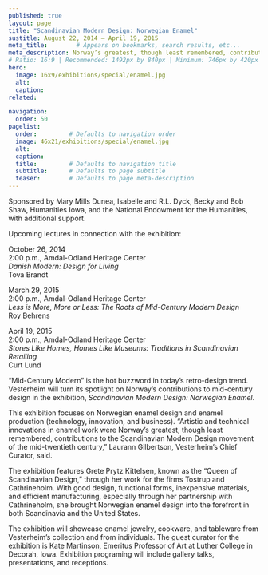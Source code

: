 ```yaml
---
published: true
layout: page
title: "Scandinavian Modern Design: Norwegian Enamel"
sustitle: August 22, 2014 – April 19, 2015
meta_title:        # Appears on bookmarks, search results, etc...
meta_description: Norway’s greatest, though least remembered, contributions to the Scandinavian Modern Design movement of the mid-twentieth century.
# Ratio: 16:9 | Recommended: 1492px by 840px | Minimum: 746px by 420px
hero:
  image: 16x9/exhibitions/special/enamel.jpg
  alt:
  caption:
related:

navigation:
  order: 50
pagelist:
  order:         # Defaults to navigation order
  image: 46x21/exhibitions/special/enamel.jpg
  alt:
  caption: 
  title:         # Defaults to navigation title
  subtitle:      # Defaults to page subtitle
  teaser:        # Defaults to page meta-description
---
```

Sponsored by Mary Mills Dunea, Isabelle and R.L. Dyck, Becky and Bob Shaw, Humanities Iowa, and the National Endowment for the Humanities, with additional support.

Upcoming lectures in connection with the exhibition:

October 26, 2014 <br />
2:00 p.m., Amdal-Odland Heritage Center <br />
_Danish Modern: Design for Living_ <br />
Tova Brandt

March 29, 2015 <br />
2:00 p.m., Amdal-Odland Heritage Center <br />
_Less is More, More or Less: The Roots of Mid-Century Modern Design_ <br />
Roy Behrens

April 19, 2015 <br />
2:00 p.m., Amdal-Odland Heritage Center <br />
_Stores Like Homes, Homes Like Museums: Traditions in Scandinavian Retailing_ <br />
Curt Lund

“Mid-Century Modern” is the hot buzzword in today’s retro-design trend. Vesterheim will turn its spotlight on Norway’s contributions to mid-century design in the exhibition, _Scandinavian Modern Design: Norwegian Enamel_.

This exhibition focuses on Norwegian enamel design and enamel production (technology, innovation, and business). “Artistic and technical innovations in enamel work were Norway’s greatest, though least remembered, contributions to the Scandinavian Modern Design movement of the mid-twentieth century,” Laurann Gilbertson, Vesterheim’s Chief Curator, said.

The exhibition features Grete Prytz Kittelsen, known as the “Queen of Scandinavian Design,” through her work for the firms Tostrup and Cathrineholm. With good design, functional forms, inexpensive materials, and efficient manufacturing, especially through her partnership with Cathrineholm, she brought Norwegian enamel design into the forefront in both Scandinavia and the United States.

The exhibition will showcase enamel jewelry, cookware, and tableware from Vesterheim’s collection and from individuals. The guest curator for the exhibition is Kate Martinson, Emeritus Professor of Art at Luther College in Decorah, Iowa. Exhibition programing will include gallery talks, presentations, and receptions.
